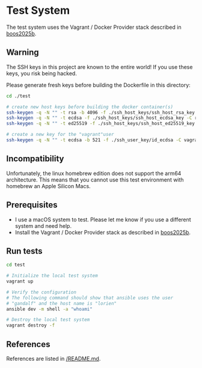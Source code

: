 # Test System

The test system uses the Vagrant / Docker Provider stack described in
[boos2025b](../README.md#references).

## Warning

The SSH keys in this project are known to the entire world! If you use these
keys, you risk being hacked.

Please generate fresh keys before building the Dockerfile in this directory:

```bash
cd ./test

# create new host keys before building the docker container(s)
ssh-keygen -q -N "" -t rsa -b 4096 -f ./ssh_host_keys/ssh_host_rsa_key -C root@testlab
ssh-keygen -q -N "" -t ecdsa -f ./ssh_host_keys/ssh_host_ecdsa_key -C root@testlab
ssh-keygen -q -N "" -t ed25519 -f ./ssh_host_keys/ssh_host_ed25519_key -C root@testlab

# create a new key for the "vagrant"user
ssh-keygen -q -N "" -t ecdsa -b 521 -f ./ssh_user_key/id_ecdsa -C vagrant@testlab
```

## Incompatibility

Unfortunately, the linux homebrew edition does not support the arm64
architecture. This means that you cannot use this test environment with
homebrew an Apple Silicon Macs.

## Prerequisites

- I use a macOS system to test. Please let me know if you use a different
  system and need help.
- Install the Vagrant / Docker Provider stack as described in
  [boos2025b](../README.md#references).

## Run tests

```bash
cd test

# Initialize the local test system
vagrant up

# Verify the configuration
# The following command should show that ansible uses the user
# "gandalf" and the host name is "lorien"
ansible dev -m shell -a "whoami"

# Destroy the local test system
vagrant destroy -f
```

## References

References are listed in [/README.md](../README.md#references).
